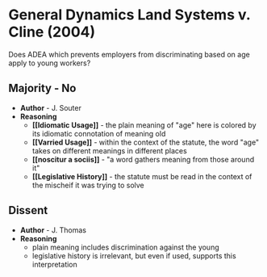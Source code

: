 # General Dynamics Land Systems v. Cline (2004)

Does ADEA which prevents employers from discriminating based on age apply to young workers?

## Majority - No
* **Author** - J. Souter
* **Reasoning**
	* **[[Idiomatic Usage]]** - the plain meaning of "age" here is colored by its idiomatic connotation of meaning old
	* **[[Varried Usage]]** - within the context of the statute, the word "age" takes on different meanings in different places
	* **[[noscitur a sociis]]** - "a word gathers meaning from those around it"
	* **[[Legislative History]]** - the statute must be read in the context of the mischeif it was trying to solve

## Dissent
* **Author** - J. Thomas
* **Reasoning**
	* plain meaning includes discrimination against the young
	* legislative history is irrelevant, but even if used, supports this interpretation